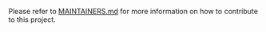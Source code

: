 Please refer to [MAINTAINERS.md](https://github.com/ksctl/community/blob/main/MAINTAINERS.md) for more information on how to contribute to this project.
